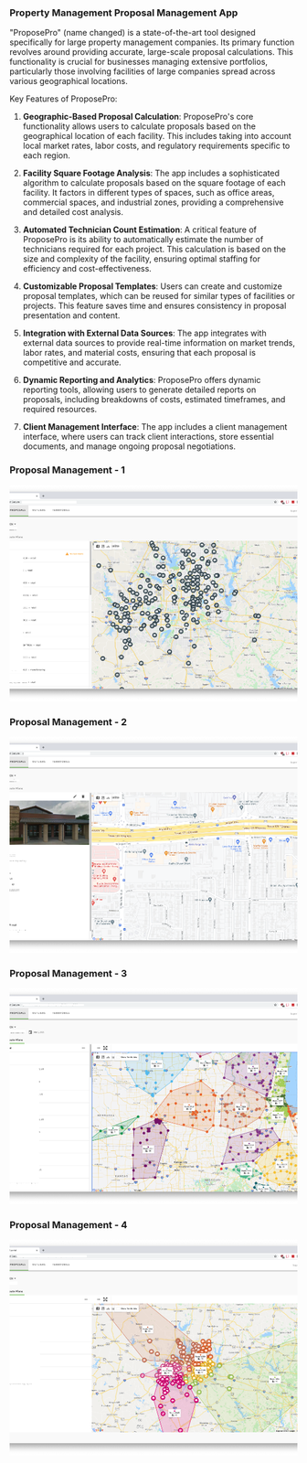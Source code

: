 ### Property Management Proposal Management App

"ProposePro" (name changed) is a state-of-the-art tool designed specifically for large property management companies. Its primary function revolves around providing accurate, large-scale proposal calculations. This functionality is crucial for businesses managing extensive portfolios, particularly those involving facilities of large companies spread across various geographical locations.

Key Features of ProposePro:

1. **Geographic-Based Proposal Calculation**: ProposePro's core functionality allows users to calculate proposals based on the geographical location of each facility. This includes taking into account local market rates, labor costs, and regulatory requirements specific to each region.

2. **Facility Square Footage Analysis**: The app includes a sophisticated algorithm to calculate proposals based on the square footage of each facility. It factors in different types of spaces, such as office areas, commercial spaces, and industrial zones, providing a comprehensive and detailed cost analysis.

3. **Automated Technician Count Estimation**: A critical feature of ProposePro is its ability to automatically estimate the number of technicians required for each project. This calculation is based on the size and complexity of the facility, ensuring optimal staffing for efficiency and cost-effectiveness.

4. **Customizable Proposal Templates**: Users can create and customize proposal templates, which can be reused for similar types of facilities or projects. This feature saves time and ensures consistency in proposal presentation and content.

5. **Integration with External Data Sources**: The app integrates with external data sources to provide real-time information on market trends, labor rates, and material costs, ensuring that each proposal is competitive and accurate.

6. **Dynamic Reporting and Analytics**: ProposePro offers dynamic reporting tools, allowing users to generate detailed reports on proposals, including breakdowns of costs, estimated timeframes, and required resources.

7. **Client Management Interface**: The app includes a client management interface, where users can track client interactions, store essential documents, and manage ongoing proposal negotiations.

### Proposal Management - 1

![Property Management Proposal Management App](/property/property--01.png)

### Proposal Management - 2

![Property Management Proposal Management App](/property/property--02.png)

### Proposal Management - 3

![Property Management Proposal Management App](/property/property--03.png)

### Proposal Management - 4

![Property Management Proposal Management App](/property/property--04.png)
